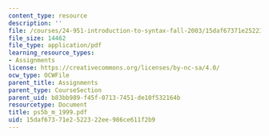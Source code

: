 ```yaml
---
content_type: resource
description: ''
file: /courses/24-951-introduction-to-syntax-fall-2003/15daf67371e2522322ee986ce611f2b9_ps5b_m_1999.pdf
file_size: 14462
file_type: application/pdf
learning_resource_types:
- Assignments
license: https://creativecommons.org/licenses/by-nc-sa/4.0/
ocw_type: OCWFile
parent_title: Assignments
parent_type: CourseSection
parent_uid: b83bb989-f45f-0713-7451-de10f532164b
resourcetype: Document
title: ps5b_m_1999.pdf
uid: 15daf673-71e2-5223-22ee-986ce611f2b9
---
```


